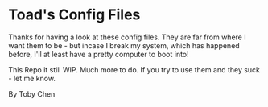 # Toad's Config Files
Thanks for having a look at these config files. They are far from where I want them to be - but incase I break my system, which has happened before, I'll at least have a pretty computer to boot into! 

This Repo it still WIP. Much more to do. If you try to use them and they suck - let me know. 

By Toby Chen

